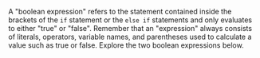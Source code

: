 A "boolean expression" refers to the statement contained inside the brackets of the `if` statement or the `else if` statements and only evaluates to either "true" or "false". Remember that an "expression" always consists of literals, operators, variable names, and parentheses used to calculate a value such as true or false. Explore the two boolean expressions below.

